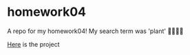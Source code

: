 # homework04
A repo for my homework04!
My search term was 'plant' 🌵🌱🍀🌿

[Here](https://github.com/mikeizbicki/cmc-csci040/tree/2020fall/hw_04) is the project
